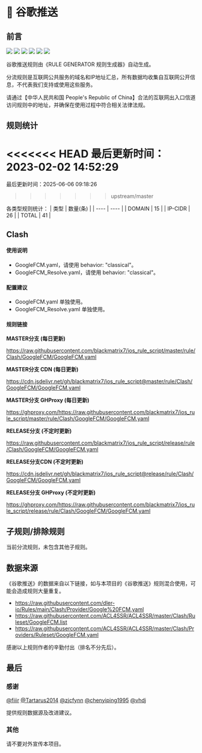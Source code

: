 # 🧸 谷歌推送

## 前言

![](https://shields.io/badge/-移除重复规则-ff69b4) ![](https://shields.io/badge/-DOMAIN与DOMAIN--SUFFIX合并-green) ![](https://shields.io/badge/-DOMAIN--SUFFIX间合并-critical) ![](https://shields.io/badge/-DOMAIN与DOMAIN--KEYWORD合并-9cf) ![](https://shields.io/badge/-DOMAIN--SUFFIX与DOMAIN--KEYWORD合并-blue) ![](https://shields.io/badge/-IP--CIDR(6)合并-blueviolet) 

谷歌推送规则由《RULE GENERATOR 规则生成器》自动生成。

分流规则是互联网公共服务的域名和IP地址汇总，所有数据均收集自互联网公开信息，不代表我们支持或使用这些服务。

请通过【中华人民共和国 People's Republic of China】合法的互联网出入口信道访问规则中的地址，并确保在使用过程中符合相关法律法规。

## 规则统计

<<<<<<< HEAD
最后更新时间：2023-02-02 14:52:29
=======
最后更新时间：2025-06-06 09:18:26
>>>>>>> upstream/master

各类型规则统计：
| 类型 | 数量(条)  | 
| ---- | ----  |
| DOMAIN | 15  | 
| IP-CIDR | 26  | 
| TOTAL | 41  | 


## Clash 

#### 使用说明
- GoogleFCM.yaml，请使用 behavior: "classical"。
- GoogleFCM_Resolve.yaml，请使用 behavior: "classical"。

#### 配置建议
- GoogleFCM.yaml 单独使用。
- GoogleFCM_Resolve.yaml 单独使用。

#### 规则链接
**MASTER分支 (每日更新)**

https://raw.githubusercontent.com/blackmatrix7/ios_rule_script/master/rule/Clash/GoogleFCM/GoogleFCM.yaml

**MASTER分支 CDN (每日更新)**

https://cdn.jsdelivr.net/gh/blackmatrix7/ios_rule_script@master/rule/Clash/GoogleFCM/GoogleFCM.yaml

**MASTER分支 GHProxy (每日更新)**

https://ghproxy.com/https://raw.githubusercontent.com/blackmatrix7/ios_rule_script/master/rule/Clash/GoogleFCM/GoogleFCM.yaml

**RELEASE分支 (不定时更新)**

https://raw.githubusercontent.com/blackmatrix7/ios_rule_script/release/rule/Clash/GoogleFCM/GoogleFCM.yaml

**RELEASE分支CDN (不定时更新)**

https://cdn.jsdelivr.net/gh/blackmatrix7/ios_rule_script@release/rule/Clash/GoogleFCM/GoogleFCM.yaml

**RELEASE分支 GHProxy (不定时更新)**

https://ghproxy.com/https://raw.githubusercontent.com/blackmatrix7/ios_rule_script/release/rule/Clash/GoogleFCM/GoogleFCM.yaml

## 子规则/排除规则


当前分流规则，未包含其他子规则。

## 数据来源

《谷歌推送》的数据来自以下链接，如与本项目的《谷歌推送》规则混合使用，可能会造成规则大量重复。

- https://raw.githubusercontent.com/dler-io/Rules/main/Clash/Provider/Google%20FCM.yaml
- https://raw.githubusercontent.com/ACL4SSR/ACL4SSR/master/Clash/Ruleset/GoogleFCM.list
- https://raw.githubusercontent.com/ACL4SSR/ACL4SSR/master/Clash/Providers/Ruleset/GoogleFCM.yaml


感谢以上规则作者的辛勤付出（排名不分先后）。

## 最后

### 感谢

[@fiiir](https://github.com/fiiir) [@Tartarus2014](https://github.com/Tartarus2014) [@zjcfynn](https://github.com/zjcfynn) [@chenyiping1995](https://github.com/chenyiping1995) [@vhdj](https://github.com/vhdj)

提供规则数据源及改进建议。

### 其他

请不要对外宣传本项目。